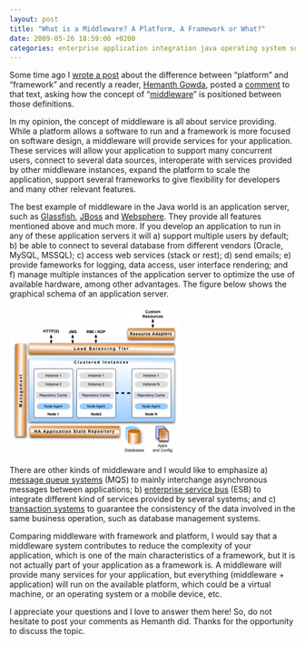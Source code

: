 ```yaml
---
layout: post
title: "What is a Middleware? A Platform, A Framework or What?"
date: 2009-05-26 18:59:00 +0200
categories: enterprise application integration java operating system software architecture
---
```


Some time ago I <a href="http://69.89.31.239/~hildeber/?p=154">wrote a post</a> about the difference between “platform” and “framework” and recently a reader, <a href="http://www.blogger.com/profile/17997742353906252825">Hemanth Gowda</a>,  posted a <a href="http://69.89.31.239/~hildeber/?p=154?showComment=1243356440638#c1591495791544562672">comment</a> to that text, asking how the concept of “<a href="http://en.wikipedia.org/wiki/Middleware">middleware</a>” is positioned between those definitions.

In my opinion, the concept of middleware is all about service providing. While a platform allows a software to run and a framework is more focused on software design, a middleware will provide services for your application. These services will allow your application to support many concurrent users, connect to several data sources, interoperate with services provided by other middleware instances, expand the platform to scale the application, support several frameworks to give flexibility for developers and many other relevant features.

The best example of middleware in the Java world is an application server, such as <a href="https://glassfish.dev.java.net/">Glassfish</a>, <a href="http://www.jboss.org/">JBoss</a> and <a href="http://www.blogger.com/www.ibm.com/websphere/">Websphere</a>. They provide all features mentioned above and much more. If you develop an application to run in any of these application servers it will a) support multiple users by default; b) be able to connect to several database from different vendors (Oracle, MySQL, MSSQL); c) access web services (stack or rest); d) send emails; e) provide fameworks for logging, data access, user interface rendering; and f) manage multiple instances of the application server to optimize the use of available hardware, among other advantages. The figure below shows the graphical schema of an application server.

<a href="http://69.89.31.239/~hildeber/wp-content/uploads/2009/05/cluster.png">![cluster-300x262.png](/images/posts/cluster-300x262.png)</a>

There are other kinds of middleware and I would like to emphasize a) <a href="http://en.wikipedia.org/wiki/Message_queue">message queue systems</a> (MQS) to mainly interchange asynchronous messages between applications; b) <a href="http://en.wikipedia.org/wiki/Enterprise_service_bus">enterprise service bus</a> (ESB) to integrate different kind of services provided by several systems; and c) <a href="http://en.wikipedia.org/wiki/Transaction_Processing_System">transaction systems</a> to guarantee the consistency of the data involved in the same business operation, such as database management systems.

Comparing middleware with framework and platform, I would say that a middleware system contributes to reduce the complexity of your application, which is one of the main characteristics of a framework, but it is not actually part of your application as a framework is. A middleware will provide many services for your application, but everything (middleware + application) will run on the available platform, which could be a virtual machine, or an operating system or a mobile device, etc.

I appreciate your questions and I love to answer them here! So, do not hesitate to post your comments as Hemanth did. Thanks for the opportunity to discuss the topic.

